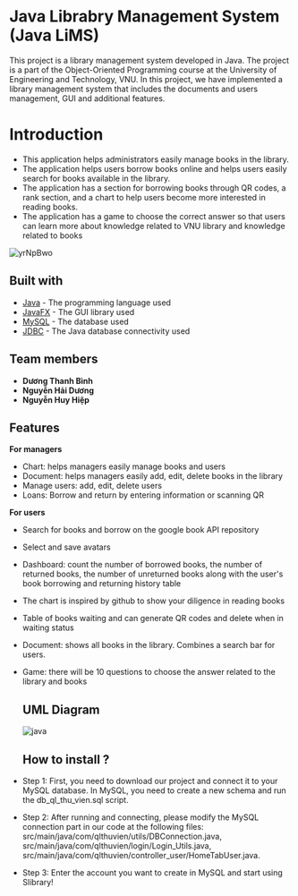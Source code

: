 # Java Librabry Management System (Java LiMS)  <a name="JLMS"></a>

This project is a library management system developed in Java. The project is a part of the Object-Oriented Programming course at the University of Engineering and Technology, VNU. In this project, we have implemented a library management system that includes the documents and users management, GUI and additional features.

# Introduction <a name="introduction"></a>
* This application helps administrators easily manage books in the library.
* The application helps users borrow books online and helps users easily search for books available in the library.
* The application has a section for borrowing books through QR codes, a rank section, and a chart to help users become more interested in reading books.
* The application has a game to choose the correct answer so that users can learn more about knowledge related to VNU library and knowledge related to books

![yrNpBwo](https://github.com/user-attachments/assets/637eae22-00b3-4ae0-8d88-1e93f0290ab0)

## Built with 

- [Java](https://www.java.com/en/) - The programming language used
- [JavaFX](https://openjfx.io/) - The GUI library used
- [MySQL](https://dev.mysql.com/) - The database used
- [JDBC](https://www.oracle.com/java/technologies/jdbc.html) - The Java database connectivity used

## Team members  <a name="author"></a>

- **Dương Thanh Bình** 
- **Nguyễn Hải Dương**
- **Nguyễn Huy Hiệp**

## Features
**For managers**
- Chart: helps managers easily manage books and users
- Document: helps managers easily add, edit, delete books in the library
- Manage users: add, edit, delete users
- Loans: Borrow and return by entering information or scanning QR

**For users**
- Search for books and borrow on the google book API repository
- Select and save avatars
- Dashboard: count the number of borrowed books, the number of returned books, the number of unreturned books along with the user's book borrowing and returning history table
- The chart is inspired by github to show your diligence in reading books
- Table of books waiting and can generate QR codes and delete when in waiting status
- Document: shows all books in the library. Combines a search bar for users.
- Game: there will be 10 questions to choose the answer related to the library and books

  ## UML Diagram

  ![java](https://github.com/user-attachments/assets/3f8485d2-76db-4270-aa2f-019d7adc73f8)

  ## How to install ?
- Step 1: First, you need to download our project and connect it to your MySQL database. In MySQL, you need to create a new schema and run the db_ql_thu_vien.sql script.
- Step 2: After running and connecting, please modify the MySQL connection part in our code at the following files: src/main/java/com/qlthuvien/utils/DBConnection.java,
src/main/java/com/qlthuvien/login/Login_Utils.java,
src/main/java/com/qlthuvien/controller_user/HomeTabUser.java.
- Step 3: Enter the account you want to create in MySQL and start using Slibrary!
